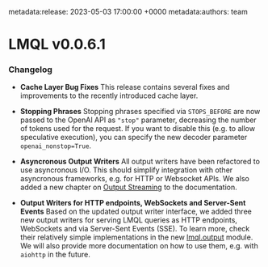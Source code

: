 metadata:release: 2023-05-03 17:00:00 +0000
metadata:authors: team

# LMQL v0.0.6.1

### Changelog

* **Cache Layer Bug Fixes** This release contains several fixes and improvements to the recently introduced cache layer.

* **Stopping Phrases** Stopping phrases specified via `STOPS_BEFORE` are now passed to the OpenAI API as `"stop"` parameter, decreasing the number of tokens used for the request. If you want to disable this (e.g. to allow speculative execution), you can specify the new decoder parameter `openai_nonstop=True`.

* **Asyncronous Output Writers** All output writers have been refactored to use asyncronous I/O. This should simplify integration with other asyncronous frameworks, e.g. for HTTP or Websocket APIs. We also added a new chapter on [Output Streaming](https://docs.lmql.ai/en/latest/python/output.html) to the documentation.

* **Output Writers for HTTP endpoints, WebSockets and Server-Sent Events** Based on the updated output writer interface, we added three new output writers for serving LMQL queries as HTTP endpoints, WebSockets and via Server-Sent Events (SSE). To learn more, check their relatively simple implementations in the new [lmql.output](https://github.com/eth-sri/lmql/tree/main/src/lmql/output) module. We will also provide more documentation on how to use them, e.g. with `aiohttp` in the future.